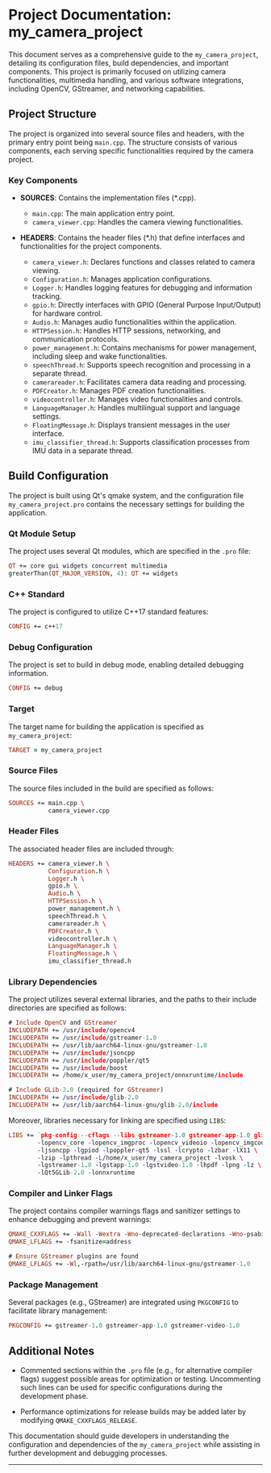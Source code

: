 # Project Documentation: my_camera_project

This document serves as a comprehensive guide to the `my_camera_project`, detailing its configuration files, build dependencies, and important components. This project is primarily focused on utilizing camera functionalities, multimedia handling, and various software integrations, including OpenCV, GStreamer, and networking capabilities.

## Project Structure

The project is organized into several source files and headers, with the primary entry point being `main.cpp`. The structure consists of various components, each serving specific functionalities required by the camera project.

### Key Components

- **SOURCES**: Contains the implementation files (*.cpp).
  - `main.cpp`: The main application entry point.
  - `camera_viewer.cpp`: Handles the camera viewing functionalities.

- **HEADERS**: Contains the header files (*.h) that define interfaces and functionalities for the project components.
  - `camera_viewer.h`: Declares functions and classes related to camera viewing.
  - `Configuration.h`: Manages application configurations.
  - `Logger.h`: Handles logging features for debugging and information tracking.
  - `gpio.h`: Directly interfaces with GPIO (General Purpose Input/Output) for hardware control.
  - `Audio.h`: Manages audio functionalities within the application.
  - `HTTPSession.h`: Handles HTTP sessions, networking, and communication protocols.
  - `power_management.h`: Contains mechanisms for power management, including sleep and wake functionalities.
  - `speechThread.h`: Supports speech recognition and processing in a separate thread.
  - `camerareader.h`: Facilitates camera data reading and processing.
  - `PDFCreator.h`: Manages PDF creation functionalities.
  - `videocontroller.h`: Manages video functionalities and controls.
  - `LanguageManager.h`: Handles multilingual support and language settings.
  - `FloatingMessage.h`: Displays transient messages in the user interface.
  - `imu_classifier_thread.h`: Supports classification processes from IMU data in a separate thread.

## Build Configuration

The project is built using Qt's qmake system, and the configuration file `my_camera_project.pro` contains the necessary settings for building the application.

### Qt Module Setup

The project uses several Qt modules, which are specified in the `.pro` file:

```pro
QT += core gui widgets concurrent multimedia
greaterThan(QT_MAJOR_VERSION, 4): QT += widgets
```

### C++ Standard

The project is configured to utilize C++17 standard features:

```pro
CONFIG += c++17
```

### Debug Configuration

The project is set to build in debug mode, enabling detailed debugging information.

```pro
CONFIG += debug
```

### Target

The target name for building the application is specified as `my_camera_project`:

```pro
TARGET = my_camera_project
```

### Source Files

The source files included in the build are specified as follows:

```pro
SOURCES += main.cpp \
           camera_viewer.cpp
```

### Header Files

The associated header files are included through:

```pro
HEADERS += camera_viewer.h \
           Configuration.h \
           Logger.h \
           gpio.h \
           Audio.h \
           HTTPSession.h \
           power_management.h \
           speechThread.h \
           camerareader.h \
           PDFCreator.h \
           videocontroller.h \
           LanguageManager.h \
           FloatingMessage.h \
           imu_classifier_thread.h
```

### Library Dependencies

The project utilizes several external libraries, and the paths to their include directories are specified as follows:

```pro
# Include OpenCV and GStreamer
INCLUDEPATH += /usr/include/opencv4
INCLUDEPATH += /usr/include/gstreamer-1.0
INCLUDEPATH += /usr/lib/aarch64-linux-gnu/gstreamer-1.0
INCLUDEPATH += /usr/include/jsoncpp
INCLUDEPATH += /usr/include/poppler/qt5
INCLUDEPATH += /usr/include/boost
INCLUDEPATH += /home/x_user/my_camera_project/onnxruntime/include

# Include GLib-2.0 (required for GStreamer)
INCLUDEPATH += /usr/include/glib-2.0
INCLUDEPATH += /usr/lib/aarch64-linux-gnu/glib-2.0/include
```

Moreover, libraries necessary for linking are specified using `LIBS`:

```pro
LIBS += `pkg-config --cflags --libs gstreamer-1.0 gstreamer-app-1.0 glib-2.0` \
        -lopencv_core -lopencv_imgproc -lopencv_videoio -lopencv_imgcodecs -lcurl \
        -ljsoncpp -lgpiod -lpoppler-qt5 -lssl -lcrypto -lzbar -lX11 \
        -lzip -lpthread -L/home/x_user/my_camera_project -lvosk \
        -lgstreamer-1.0 -lgstapp-1.0 -lgstvideo-1.0 -lhpdf -lpng -lz \
        -lQt5GLib-2.0 -lonnxruntime
```

### Compiler and Linker Flags

The project contains compiler warnings flags and sanitizer settings to enhance debugging and prevent warnings:

```pro
QMAKE_CXXFLAGS += -Wall -Wextra -Wno-deprecated-declarations -Wno-psabi -fsanitize=address -g
QMAKE_LFLAGS += -fsanitize=address

# Ensure GStreamer plugins are found
QMAKE_LFLAGS += -Wl,-rpath=/usr/lib/aarch64-linux-gnu/gstreamer-1.0
```

### Package Management

Several packages (e.g., GStreamer) are integrated using `PKGCONFIG` to facilitate library management:

```pro
PKGCONFIG += gstreamer-1.0 gstreamer-app-1.0 gstreamer-video-1.0
```

## Additional Notes

- Commented sections within the `.pro` file (e.g., for alternative compiler flags) suggest possible areas for optimization or testing. Uncommenting such lines can be used for specific configurations during the development phase.
  
- Performance optimizations for release builds may be added later by modifying `QMAKE_CXXFLAGS_RELEASE`.

This documentation should guide developers in understanding the configuration and dependencies of the `my_camera_project` while assisting in further development and debugging processes.

---
